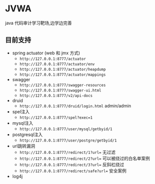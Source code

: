 # JVWA

java 代码审计学习靶场,边学边完善

## 目前支持

- spring actuator (web 和 jmx 方式)
  - `http://127.0.0.1:8777/actuator`
  - `http://127.0.0.1:8777/actuator/env`
  - `http://127.0.0.1:8777/actuator/heapdump`
  - `http://127.0.0.1:8777/actuator/mappings`
- swagger
  - `http://127.0.0.1:8777/swagger-resources`
  - `http://127.0.0.1:8777/swagger-ui.html`
  - `http://127.0.0.1:8777/v2/api-docs`
- druid
  - `http://127.0.0.1:8777/druid/login.html` admin/admin
- spel注入
  - `http://127.0.0.1:8777/spel?exec=1`
- mysql注入
  - `http://127.0.0.1:8777/user/mysql/getbyid/1`
- postgresql注入
  - `http://127.0.0.1:8777/user/postgre/getbyid/1`
- url跳转漏洞
  - `http://127.0.0.1:8777/redirect/1?url=` 无过滤
  - `http://127.0.0.1:8777/redirect/2?url=` 可以被绕过的白名单案例
  - `http://127.0.0.1:8777/redirect/3?url=` 反斜杠绕过
  - `http://127.0.0.1:8777/redirect/safe?url=` 安全案例
- log4j
